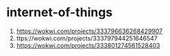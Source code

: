 # internet-of-things


1.  https://wokwi.com/projects/333796636268429907
2.  ttps://wokwi.com/projects/333797944251646547
3.   https://wokwi.com/projects/333801274561528403
